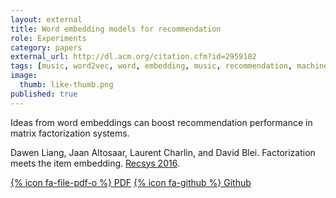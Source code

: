 ```yaml
---
layout: external
title: Word embedding models for recommendation
role: Experiments
category: papers
external_url: http://dl.acm.org/citation.cfm?id=2959182
tags: [music, word2vec, word, embedding, music, recommendation, machine learning, icml]
image:
  thumb: like-thumb.png
published: true
---
```


Ideas from word embeddings can boost recommendation performance in matrix factorization systems.

Dawen Liang, Jaan Altosaar, Laurent Charlin, and David Blei. Factorization meets the item embedding. [Recsys 2016](https://recsys.acm.org/recsys16/).

[{% icon fa-file-pdf-o %} PDF](/papers/2016_Liang-Altosaar-Charlin-Blei_CoFactor.pdf) [{% icon fa-github %} Github](https://github.com/dawenl/cofactor)